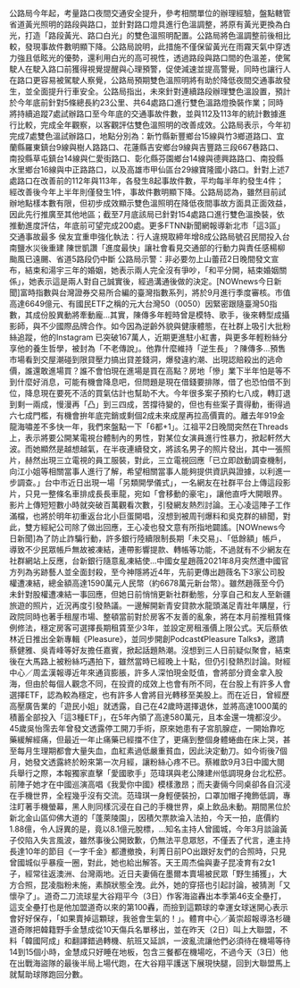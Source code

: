 公路局今年起，考量路口夜間交通安全提升，參考相關單位的辦理經驗，盤點轄管省道黃光照明的路段與路口，並針對路口燈具進行色溫調整，將原有黃光更換為白光，打造「路段黃光、路口白光」的雙色溫照明配置。公路局將色溫調整前後相比較，發現事故件數明顯下降。公路局說明，此措施不僅保留黃光在雨霧天氣中穿透力強且低眩光的優勢，還利用白光的高可視性，透過路段與路口間的色溫差，使駕駛人在駛入路口前獲得視覺提醒與心理預警，促使減速並提高警覺，同時也讓行人在路口更容易被駕駛人察覺，公路局預期雙色溫照明將有助於降低夜間交通事故發生，並全面提升行車安全。公路局指出，未來針對連續路段辦理雙色溫設置，預計於今年底前針對5條總長約23公里、共64處路口進行雙色溫路燈換裝作業；同時將持續追蹤7處試辦路口至今年底的交通事故件數，並與112及113年的統計數據進行比較，完成全年觀察，以客觀評估雙色溫照明的改善成效。公路局表示，今年初完成7處雙色溫試辦路口，地點分別為：新竹縣新豐鄉台15線與竹3鄉道路口、宜蘭縣羅東鎮台9線與樹人路路口、花蓮縣吉安鄉台9線與吉豐路三段667巷路口、南投縣草屯鎮台14線與仁愛街路口、彰化縣芬園鄉台14線與德興路路口、南投縣水里鄉台16線與中正路路口，以及高雄市甲仙區台29線寶隆國小路口。針對上述7處路口在改善前的112年與113年，各發生8起事故件數，平均每半年約發生4件；經改善後今年上半年則僅發生1件，事故件數明顯下降。公路局認為，雖然目前試辦地點樣本數有限，但初步成效顯示雙色溫照明在降低夜間事故方面具正面效益，因此先行推廣至其他地區；截至7月底該局已針對154處路口進行雙色溫換裝，依推動進度評估，年底前可望完成200處。更多FTNN新聞網報導新北市「這3區」交通事故最多 侯友宜重申強化執法：行人違規取締年增8成公路局號召民間投入台南鹽水災後重建 陳世凱讚「進度最快」讓社會看見交通部的行動力與責任感楊柳颱風已遠颺、省道5路段仍中斷 公路局示警：非必要勿上山蕾菈2日晚間發文宣布，結束和湯宇三年的婚姻，她表示兩人完全沒有爭吵，「和平分開，結束婚姻關係」，她表示這是兩人對自己誠實後，經過溝通後做的決定。[NOWnews今日新聞]富時指數與台灣證券交易所合編的臺灣指數系列，將於9月進行季度審核。市值高達6649億元、有國民ETF之稱的元大台灣50（0050）因緊密跟隨臺灣50指數，其成份股異動將牽動龐...其實，陳傳多年輕時曾是模特、歌手，後來轉型成攝影師，與不少國際品牌合作。如今因為逆齡外貌與健康體態，在社群上吸引大批粉絲追蹤，他的Instagram 已突破167萬人，近期更進駐小紅書，與更多年輕粉絲分享他的養生哲學，被封為「不老傳說」。他靠什麼維持「逆生長」？陳傳多...預售市場看到交屋潮碰到限貸壓力搞出貸差錢洞，爆發違約潮、出現認賠殺出的逃命價，誰還敢進場買？誰不會怕現在進場是買在高點？房地「慘」業下半年怕是等不到什麼好消息，可能有機會降息吧，但問題是現在借錢要排隊，借了也恐怕借不到位，降息現在要死不活的買氣估計也幫助不大。今年很多案子預約七八成，轉訂退到剩一兩成，慢漫再「凸」到三四成，苦撐待變的，但也有些案子賣得動，衝得過六七成門檻，有機會拚年底完銷或剩個2成未來成屋再拉高價賣的。離去年919金龍海嘯差不多快一年，我們來盤點一下「6都+1」。江祖平2日晚間突然在Threads上，表示將要公開某電視台體制內的男性，對某位女演員進行性暴力，掀起軒然大波。而她顯然是越想越氣，在半夜連續發文，將該名男子的照片發出，其中一張照片，赫然出現三立電視的員工服裝，對此，三立電視回應「已立即啟動調查機制，向江小姐等相關當事人進行了解，希望相關當事人能夠提供資訊與證據，以利進一步調查。」台中市近日出現一場「另類開學儀式」，一名網友在社群平台上傳這段影片，只見一整條名車排成長長車龍，宛如「會移動的豪宅」，讓他直呼大開眼界。影片上傳短短數小時就突破百萬觀看次數，引發網友熱烈討論。王心凌這陣子工作滿檔，也將於明年初重返台北小巨蛋開唱，沒想到被周刊爆料和吳克群的緋聞，對此，雙方經紀公司除了做出回應，王心凌也發文意有所指地闢謠。[NOWnews今日新聞]為了防止詐騙行動，許多銀行陸續限制長期「未交易」、「低餘額」帳戶，導致不少民眾帳戶無故被凍結，連帶影響提款、轉帳等功能，不過就有不少網友在社群網站上反應，台新銀行隨意亂凍結使...中國女星趙薇2021年8月突然遭中國官方列為劣跡藝人並全面封殺，至今神隱將近4年，先前更傳出趙薇名下3家公司股權遭凍結，總金額高達1590萬元人民幣（約6678萬元新台幣）。雖然趙薇至今仍未針對股權遭凍結一事回應，但她日前悄悄更新社群動態，分享自己和友人至新疆旅遊的照片，近況再度引發熱議。一邊解開新青安貸款水龍頭滿足青壯年購屋，行政院同時也著手租屋市場、整頓當前對於房客不友善的亂象，將在本月前推租賃條例修法，穩定房客可選擇長期租賃至少3年，並設定房租漲價上限公式。天后蔡依林近日推出全新專輯《Pleasure》，並同步開創Podcast《Pleasure Talks》，邀請蔡健雅、吳青峰等好友擔任嘉賓，掀起話題熱潮。沒想到三人日前疑似聚會，結束後在大馬路上被粉絲巧遇拍下，雖然當時已經晚上十點，但仍引發熱烈討論。財經中心／周孟漢報導近年來通貨膨脹，許多人深怕現金貶值，會將部分資金拿入股海，但由於每個人觀念不同，在投資的成效上也會有所不同，在台股上有許多人會選擇ETF，認為較為穩定，也有許多人會將目光轉移至美股上。而在近日，曾經歷高壓廣告業的「遊民小姐」就透露，自己在42歲時選擇退休，並將高達1000萬的積蓄全部投入「這3種ETF」，在5年內領了高達580萬元，且本金還一塊都沒少。45歲吳怡霈去年曾發文透露停工開刀手術，原來她患有子宮肌腺症，一開始靠吃藥緩解經痛，但最近一年止痛藥已經擋不住了，更痛到整個身體蜷曲在床上哭，甚至每月生理期都會大量失血，血紅素過低嚴重貧血，因此決定動刀。如今術後7個月，她發文透露終於盼來第一次月經，讓粉絲心疼不已。蔡維歆9月3日中國大閱兵舉行之際，本報獨家直擊「愛國歌手」范瑋琪與老公陳建州低調現身台北松菸。前陣子她才在中國巡演高唱《我愛你中國》模樣激昂；而夫妻倆今同桌卻各自沉浸在手機世界，全程幾乎沒有交流。范瑋琪一身輕便裝扮，口罩加帽子掩飾低調，專注盯著手機螢幕，黑人則同樣沉浸在自己的手機世界，桌上飲品未動。期間黑位於新北金山區仰佛大道的「蓬萊陵園」，因積欠票款淪入法拍，今天一拍，底價約1.88億，令人訝異的是，竟以8.1億元脫標，...知名主持人曾國城，今年3月談論黃子佼陷入失言風波，雖然事後公開致歉，仍無法平息眾怒，不僅丟了代言，連主持長達10年的節目《一字千金》都遭撤換，利菁日前PO出跟好友們的合照時，只見曾國城似乎暴瘦一圈，對此，她也給出解答。天王周杰倫與妻子昆凌育有2女1子，經常往返澳洲、台灣兩地。近日夫妻倆在墨爾本賣場被民眾「野生捕獲」，大方合照，昆凌脂粉未施，素顏狀態全洩。此外，她的穿搭也引起討論，被猜測「又懷孕了」。道奇二刀流球星大谷翔平今（3日）作客海盜轟出本季第46支全壘打，這支全壘打也是他加盟道奇以來的第100轟，而撿到這顆球的幸運女球迷開心表示會好好保存，「如果賣掉這顆球，我爸會生氣的！」。體育中心／黃崇超報導洛杉磯道奇隊把韓籍野手金慧成從10天傷兵名單移出，並在昨天（2日）叫上大聯盟，不料「韓國阿成」和翻譯錯過轉機、航班又延誤，一波亂流讓他們必須待在機場等待14到15個小時，金慧成只好睡在地板，包含三餐都在機場吃，不過今天（3日）他在出戰海盜隊的最後半局上場代跑，在大谷翔平護送下展現快腿，回到大聯盟馬上就幫助球隊跑回分數。